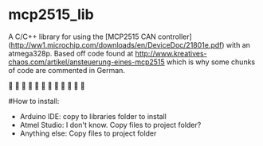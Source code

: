 # mcp2515_lib
A C/C++ library for using the [MCP2515 CAN controller] (http://ww1.microchip.com/downloads/en/DeviceDoc/21801e.pdf) with an atmega328p.
Based off code found at http://www.kreatives-chaos.com/artikel/ansteuerung-eines-mcp2515 which is why some chunks of code are commented in German.

:car: :blue_car: :car: :blue_car: :car: :blue_car: :car: :blue_car: :car: :blue_car: :car: :blue_car: 

#How to install:
* Arduino IDE: copy to libraries folder to install
* Atmel Studio: I don't know. Copy files to project folder?
* Anything else: Copy files to project folder
